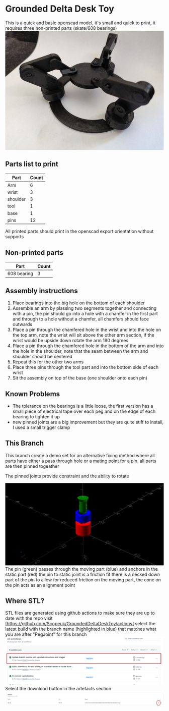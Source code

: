 # Grounded Delta Desk Toy
This is a quick and basic openscad model, it's small and quick to print, it requires three non-printed parts (skate/608 bearings)
![Image of the pinned assembly Grounded Delta Desk Toy](/Images/deltatoy_pinned.jpg)


## Parts list to print
| Part | Count |
| ---- | ----- |
|Arm | 6 |
| wrist | 3 |
| shoulder | 3 |
| tool | 1 |
| base | 1 |
| pins | 12 |

All printed parts should print in the openscad export orientation without supports

## Non-printed parts
| Part | Count |
| ---- | ----- |
| 608 bearing | 3 |


## Assembly instructions
1. Place bearings into the big hole on the bottom of each shoulder
2. Assemble an arm by plassing two segments together and connecting with a pin, the pin should go into a hole with a chamfer in the first part and through to a hole without a chamfer, all chamfers should face outwards
3. Place a pin through the chamfered hole in the wrist and into the hole on the top arm, note the wrist will sit above the other arm section, if the wrist would be upside down rotate the arm 180 degrees
4. Place a pin through the chamfered hole in the bottom of the arm and into the hole in the shoulder, note that the seam between the arm and shoulder should be centered
5. Repeat this for the other two arms
6. Place three pins through the tool part and into the bottom side of each wrist
7. Sit the assembly on top of the base (one shoulder onto each pin)


## Known Problems
* The tolerance on the bearings is a little loose, the first version has a small piece of electrical tape over each peg and on the edge of each bearing to tighten it up
* new pinned joints are a big improvement but they are quite stiff to install, I used a small trigger clamp


## This Branch
This branch create a demo set for an alternative fixing method where all parts have either a pass through hole or a mating point for a pin. all parts are then pinned togeather

The pinned joints provide constraint and the ability to rotate

![Pin joint components](/Images/pinDemo.png)
The pin (green) passes through the moving part (blue) and anchors in the static part (red)
the pin to static joint is a friction fit
there is a necked down part of the pin to allow for reduced friction on the moving part, the cone on the pin acts as an alignment point

## Where STL?
STL files are generated using github actions to make sure they are up to date with the repo
visit [https://github.com/Scopeuk/GroundedDeltaDeskToy/actions] 
select the latest build with the branch name (highlighted in blue) that matches what you are after "PegJoint" for this branch
![Github actions reference](/Images/actions.png)
Select the download button in the artefacts section
![Github actions reference](/Images/artecfacts.png)


